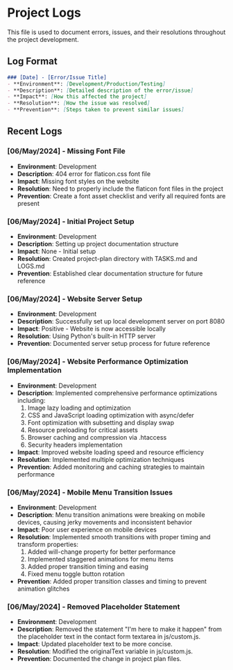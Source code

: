 # Project Logs

This file is used to document errors, issues, and their resolutions throughout the project development.

## Log Format
```markdown
### [Date] - [Error/Issue Title]
- **Environment**: [Development/Production/Testing]
- **Description**: [Detailed description of the error/issue]
- **Impact**: [How this affected the project]
- **Resolution**: [How the issue was resolved]
- **Prevention**: [Steps taken to prevent similar issues]
```

## Recent Logs

### [06/May/2024] - Missing Font File
- **Environment**: Development
- **Description**: 404 error for flaticon.css font file
- **Impact**: Missing font styles on the website
- **Resolution**: Need to properly include the flaticon font files in the project
- **Prevention**: Create a font asset checklist and verify all required fonts are present

### [06/May/2024] - Initial Project Setup
- **Environment**: Development
- **Description**: Setting up project documentation structure
- **Impact**: None - Initial setup
- **Resolution**: Created project-plan directory with TASKS.md and LOGS.md
- **Prevention**: Established clear documentation structure for future reference

### [06/May/2024] - Website Server Setup
- **Environment**: Development
- **Description**: Successfully set up local development server on port 8080
- **Impact**: Positive - Website is now accessible locally
- **Resolution**: Using Python's built-in HTTP server
- **Prevention**: Documented server setup process for future reference

### [06/May/2024] - Website Performance Optimization Implementation
- **Environment**: Development
- **Description**: Implemented comprehensive performance optimizations including:
  1. Image lazy loading and optimization
  2. CSS and JavaScript loading optimization with async/defer
  3. Font optimization with subsetting and display swap
  4. Resource preloading for critical assets
  5. Browser caching and compression via .htaccess
  6. Security headers implementation
- **Impact**: Improved website loading speed and resource efficiency
- **Resolution**: Implemented multiple optimization techniques
- **Prevention**: Added monitoring and caching strategies to maintain performance 

### [06/May/2024] - Mobile Menu Transition Issues
- **Environment**: Development
- **Description**: Menu transition animations were breaking on mobile devices, causing jerky movements and inconsistent behavior
- **Impact**: Poor user experience on mobile devices
- **Resolution**: Implemented smooth transitions with proper timing and transform properties:
  1. Added will-change property for better performance
  2. Implemented staggered animations for menu items
  3. Added proper transition timing and easing
  4. Fixed menu toggle button rotation
- **Prevention**: Added proper transition classes and timing to prevent animation glitches

### [06/May/2024] - Removed Placeholder Statement
- **Environment**: Development
- **Description**: Removed the statement "I'm here to make it happen" from the placeholder text in the contact form textarea in js/custom.js.
- **Impact**: Updated placeholder text to be more concise.
- **Resolution**: Modified the originalText variable in js/custom.js.
- **Prevention**: Documented the change in project plan files.
